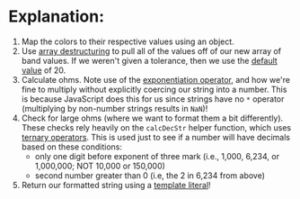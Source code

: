 # Explanation:
1. Map the colors to their respective values using an object.
2. Use [array destructuring](https://developer.mozilla.org/en-US/docs/Web/JavaScript/Reference/Operators/Destructuring_assignment#Array_destructuring) to pull all of the values off of our new array of band values. If we weren't given a tolerance, then we use the [default value](https://developer.mozilla.org/en-US/docs/Web/JavaScript/Reference/Operators/Destructuring_assignment#Default_values) of 20.
3. Calculate ohms. Note use of the [exponentiation operator](https://developer.mozilla.org/en-US/docs/Web/JavaScript/Reference/Operators/Arithmetic_Operators#Exponentiation_(**)), and how we're fine to multiply without explicitly coercing our string into a number. This is because JavaScript does this for us since strings have no `*` operator (multiplying by non-number strings results in `NaN`)!
4. Check for large ohms (where we want to format them a bit differently). These checks rely heavily on the `calcDecStr` helper function, which uses [ternary operators](https://developer.mozilla.org/en-US/docs/Web/JavaScript/Reference/Operators/Conditional_Operator). This is used just to see if a number will have decimals based on these conditions:
    * only one digit before exponent of three mark (i.e., 1,000, 6,234, or 1,000,000; NOT 10,000 or 150,000)
    * second number greater than 0 (i.e, the 2 in 6,234 from above)
5. Return our formatted string using a [template literal](https://developer.mozilla.org/en-US/docs/Web/JavaScript/Reference/Template_literals)!